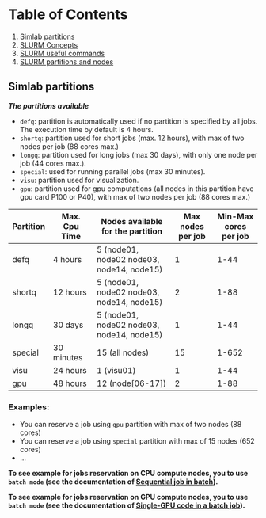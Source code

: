 # Table of Contents
1. [Simlab partitions](#1)
2. [SLURM Concepts](#2)
3. [SLURM useful commands](#3)
4. [SLURM partitions and nodes](#4)

## Simlab partitions <a name="1"></a>

***The partitions available***

- `defq`: partition is automatically used if no partition is specified by all jobs. The execution time by default is 4 hours.
- `shortq`: partition used for short jobs (max. 12 hours), with max of two nodes per job (88 cores max.)
- `longq`: partition used for long jobs (max 30 days), with only one node per job (44 cores max.).
- `special`: used for running parallel jobs (max 30 minutes).
- `visu`: partition used for visualization.
- `gpu`: partition used for gpu computations (all nodes in this partition have gpu card P100 or P40), with max of two nodes per job (88 cores max.)

| Partition | Max. Cpu Time | Nodes available for the partition | Max nodes per job | Min-Max cores per job     |
|-----------|---------------|-------------------------------------------------------|-------------------|---------------------------|
| defq      | 4 hours       |              5 (node01, node02 node03, node14, node15)  |             1       |     1-44          |
| shortq    | 12 hours      |              5 (node01, node02 node03, node14, node15)  |             2       |     1-88          |
| longq     | 30 days       |              5 (node01, node02 node03, node14, node15)  |             1       |     1-44          |
| special   | 30 minutes    |              15 (all nodes)                             |            15       |     1-652         |
| visu      | 24 hours      |              1  (visu01)                                |             1       |     1-44          |
| gpu       | 48 hours      |              12 (node[06-17])                           |             2       |     1-88          |

### Examples:
- You can reserve a job using `gpu` partition with max of two nodes (88 cores)
- You can reserve a job using `special` partition with max of 15 nodes (652 cores)
- ...

**To see example for jobs reservation on CPU compute nodes, you to use `batch mode` (see the documentation of [Sequential job in batch](https://github.com/HPC-Simlab/Tutorials/blob/master/ALL/D_Commands_of_a_CPU_code/Sequential_job_in_batch.md)).**

**To see example for jobs reservation on GPU compute nodes, you to use `batch mode` (see the documentation of [Single-GPU code in a batch job](https://github.com/HPC-Simlab/Tutorials/blob/master/ALL/F_Commands_of_a_GPU_code/Single-GPU_code_in_a_batch_job.md)).**




